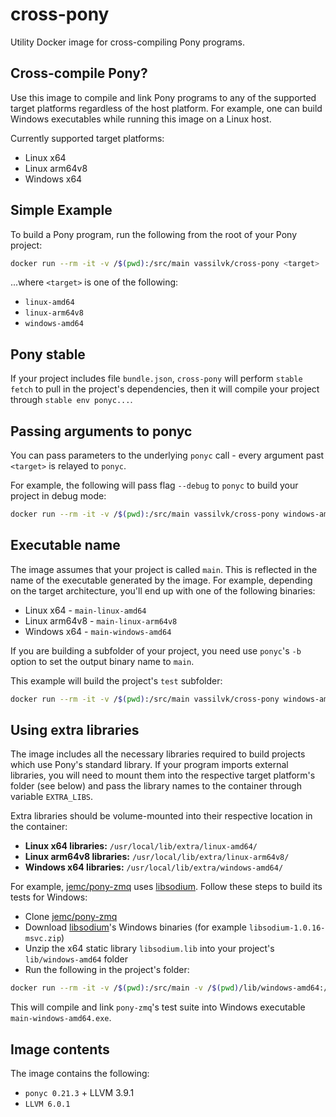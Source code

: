 # cross-pony

Utility Docker image for cross-compiling Pony programs.

Cross-compile Pony?
-------------------

Use this image to compile and link Pony programs to any of the supported target platforms regardless of the host platform.
For example, one can build Windows executables while running this image on a Linux host.

Currently supported target platforms:

- Linux x64
- Linux arm64v8
- Windows x64


Simple Example
--------------

To build a Pony program, run the following from the root of your Pony project:

```bash
docker run --rm -it -v /$(pwd):/src/main vassilvk/cross-pony <target>
```

...where `<target>` is one of the following:

- `linux-amd64`
- `linux-arm64v8`
- `windows-amd64`


Pony stable
-----------

If your project includes file `bundle.json`, `cross-pony` will perform `stable fetch` to pull in the project's dependencies,
then it will compile your project through `stable env ponyc...`.


Passing arguments to ponyc
--------------------------

You can pass parameters to the underlying `ponyc` call - every argument past `<target>` is relayed to `ponyc`.

For example, the following will pass flag `--debug` to `ponyc` to build your project in debug mode:

```bash
docker run --rm -it -v /$(pwd):/src/main vassilvk/cross-pony windows-amd64 --debug
```


Executable name
---------------

The image assumes that your project is called `main`. This is reflected in the name of the executable generated by the image.
For example, depending on the target architecture, you'll end up with one of the following binaries:

- Linux x64 - `main-linux-amd64`
- Linux arm64v8 - `main-linux-arm64v8`
- Windows x64 - `main-windows-amd64`

If you are building a subfolder of your project, you need use `ponyc`'s `-b` option to set the output binary name to `main`.

This example will build the project's `test` subfolder:

```bash
docker run --rm -it -v /$(pwd):/src/main vassilvk/cross-pony windows-amd64 ./test -b main
```


Using extra libraries
---------------------

The image includes all the necessary libraries required to build projects which use Pony's standard library.
If your program imports external libraries, you will need to mount them into the respective target platform's folder (see below)
and pass the library names to the container through variable `EXTRA_LIBS`.

Extra libraries should be volume-mounted into their respective location in the container:
- **Linux x64 libraries:** `/usr/local/lib/extra/linux-amd64/`
- **Linux arm64v8 libraries:** `/usr/local/lib/extra/linux-arm64v8/`
- **Windows x64 libraries:** `/usr/local/lib/extra/windows-amd64/`

For example, [jemc/pony-zmq](https://github.com/jemc/pony-zmq) uses [libsodium](https://download.libsodium.org/doc/).
Follow these steps to build its tests for Windows:

* Clone [jemc/pony-zmq](https://github.com/jemc/pony-zmq)
* Download [libsodium](https://download.libsodium.org/libsodium/releases/)'s Windows binaries (for example `libsodium-1.0.16-msvc.zip`)
* Unzip the x64 static library `libsodium.lib` into your project's `lib/windows-amd64` folder
* Run the following in the project's folder:

```bash
docker run --rm -it -v /$(pwd):/src/main -v /$(pwd)/lib/windows-amd64:/usr/local/lib/extra/windows-amd64 -e EXTRA_LIBS="libsodium" vassilvk/cross-pony windows-amd64 zmq/test -b main
```

This will compile and link `pony-zmq`'s test suite into Windows executable `main-windows-amd64.exe`.

Image contents
--------------

The image contains the following:

* `ponyc 0.21.3` + LLVM 3.9.1
* `LLVM 6.0.1`